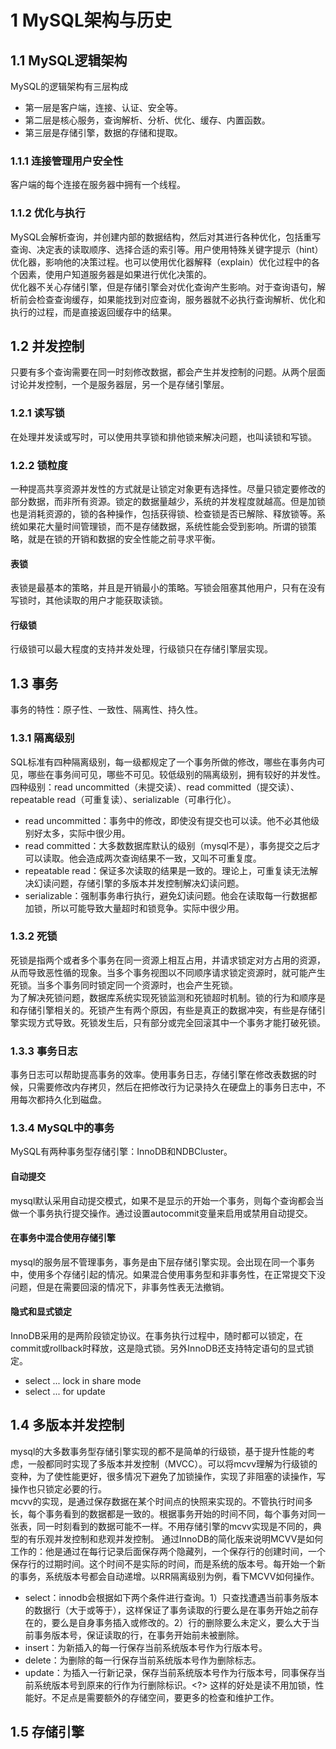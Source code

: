 # 1 MySQL架构与历史

## 1.1 MySQL逻辑架构
MySQL的逻辑架构有三层构成
+ 第一层是客户端，连接、认证、安全等。
+ 第二层是核心服务，查询解析、分析、优化、缓存、内置函数。
+ 第三层是存储引擎，数据的存储和提取。
### 1.1.1 连接管理用户安全性
客户端的每个连接在服务器中拥有一个线程。
### 1.1.2 优化与执行
MySQL会解析查询，并创建内部的数据结构，然后对其进行各种优化，包括重写查询、决定表的读取顺序、选择合适的索引等。用户使用特殊关键字提示（hint）优化器，影响他的决策过程。也可以使用优化器解释（explain）优化过程中的各个因素，使用户知道服务器是如果进行优化决策的。  
优化器不关心存储引擎，但是存储引擎会对优化查询产生影响。对于查询语句，解析前会检查查询缓存，如果能找到对应查询，服务器就不必执行查询解析、优化和执行的过程，而是直接返回缓存中的结果。

## 1.2 并发控制
只要有多个查询需要在同一时刻修改数据，都会产生并发控制的问题。从两个层面讨论并发控制，一个是服务器层，另一个是存储引擎层。
### 1.2.1 读写锁
在处理并发读或写时，可以使用共享锁和排他锁来解决问题，也叫读锁和写锁。
### 1.2.2 锁粒度
一种提高共享资源并发性的方式就是让锁定对象更有选择性。尽量只锁定要修改的部分数据，而非所有资源。锁定的数据量越少，系统的并发程度就越高。但是加锁也是消耗资源的，锁的各种操作，包括获得锁、检查锁是否已解除、释放锁等。系统如果花大量时间管理锁，而不是存储数据，系统性能会受到影响。所谓的锁策略，就是在锁的开销和数据的安全性能之前寻求平衡。
#### 表锁
表锁是最基本的策略，并且是开销最小的策略。写锁会阻塞其他用户，只有在没有写锁时，其他读取的用户才能获取读锁。
#### 行级锁
行级锁可以最大程度的支持并发处理，行级锁只在存储引擎层实现。

## 1.3 事务
事务的特性：原子性、一致性、隔离性、持久性。
### 1.3.1 隔离级别
SQL标准有四种隔离级别，每一级都规定了一个事务所做的修改，哪些在事务内可见，哪些在事务间可见，哪些不可见。较低级别的隔离级别，拥有较好的并发性。  
四种级别：read uncommitted（未提交读）、read committed（提交读）、 repeatable read（可重复读）、serializable（可串行化）。
+ read uncommitted：事务中的修改，即使没有提交也可以读。他不必其他级别好太多，实际中很少用。
+ read committed：大多数数据库默认的级别（mysql不是），事务提交之后才可以读取。他会造成两次查询结果不一致，又叫不可重复度。
+ repeatable read：保证多次读取的结果是一致的。理论上，可重复读无法解决幻读问题，存储引擎的多版本并发控制解决幻读问题。
+ serializable：强制事务串行执行，避免幻读问题。他会在读取每一行数据都加锁，所以可能导致大量超时和锁竞争。实际中很少用。
### 1.3.2 死锁
死锁是指两个或者多个事务在同一资源上相互占用，并请求锁定对方占用的资源，从而导致恶性循的现象。当多个事务视图以不同顺序请求锁定资源时，就可能产生死锁。当多个事务同时锁定同一个资源时，也会产生死锁。  
为了解决死锁问题，数据库系统实现死锁监测和死锁超时机制。锁的行为和顺序是和存储引擎相关的。死锁产生有两个原因，有些是真正的数据冲突，有些是存储引擎实现方式导致。死锁发生后，只有部分或完全回滚其中一个事务才能打破死锁。
### 1.3.3 事务日志
事务日志可以帮助提高事务的效率。使用事务日志，存储引擎在修改表数据的时候，只需要修改内存拷贝，然后在把修改行为记录持久在硬盘上的事务日志中，不用每次都持久化到磁盘。
### 1.3.4 MySQL中的事务
MySQL有两种事务型存储引擎：InnoDB和NDBCluster。
#### 自动提交
mysql默认采用自动提交模式，如果不是显示的开始一个事务，则每个查询都会当做一个事务执行提交操作。通过设置autocommit变量来启用或禁用自动提交。
#### 在事务中混合使用存储引擎
mysql的服务层不管理事务，事务是由下层存储引擎实现。会出现在同一个事务中，使用多个存储引起的情况。如果混合使用事务型和非事务性，在正常提交下没问题，但是在需要回滚的情况下，非事务性表无法撤销。
#### 隐式和显式锁定
InnoDB采用的是两阶段锁定协议。在事务执行过程中，随时都可以锁定，在commit或rollback时释放，这是隐式锁。另外InnoDB还支持特定语句的显式锁定。
+ select ... lock in share mode
+ select ... for update

## 1.4 多版本并发控制
mysql的大多数事务型存储引擎实现的都不是简单的行级锁，基于提升性能的考虑，一般都同时实现了多版本并发控制（MVCC）。可以将mcvv理解为行级锁的变种，为了使性能更好，很多情况下避免了加锁操作，实现了非阻塞的读操作，写操作也只锁定必要的行。  
mcvv的实现，是通过保存数据在某个时间点的快照来实现的。不管执行时间多长，每个事务看到的数据都是一致的。根据事务开始的时间不同，每个事务对同一张表，同一时刻看到的数据可能不一样。不用存储引擎的mcvv实现是不同的，典型的有乐观并发控制和悲观并发控制。
通过InnoDB的简化版来说明MCVV是如何工作的：他是通过在每行记录后面保存两个隐藏列，一个保存行的创建时间，一个保存行的过期时间。这个时间不是实际的时间，而是系统的版本号。每开始一个新的事务，系统版本号都会自动递增。以RR隔离级别为例，看下MCVV如何操作。
+ select：innodb会根据如下两个条件进行查询。1）只查找遭遇当前事务版本的数据行（大于或等于），这样保证了事务读取的行要么是在事务开始之前存在的，要么是自身事务插入或修改的。2）行的删除要么未定义，要么大于当前事务版本号，保证读取的行，在事务开始前未被删除。
+ insert：为新插入的每一行保存当前系统版本号作为行版本号。
+ delete：为删除的每一行保存当前系统版本号作为删除标志。
+ update：为插入一行新记录，保存当前系统版本号作为行版本号，同事保存当前系统版本号到原来的行作为行删除标识。<?>
这样的好处是读不用加锁，性能好。不足点是需要额外的存储空间，要更多的检查和维护工作。

## 1.5 存储引擎



